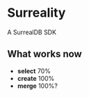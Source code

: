 # Surreality
A SurrealDB SDK

## What works now
* **select** 70%
* **create** 100%
* **merge** 100%?
